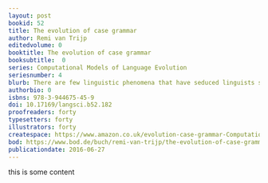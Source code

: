 ```yaml
---
layout: post
bookid: 52
title: The evolution of case grammar
author: Remi van Trijp
editedvolume: 0 
booktitle: The evolution of case grammar
booksubtitle:  0
series: Computational Models of Language Evolution
seriesnumber: 4
blurb: There are few linguistic phenomena that have seduced linguists so skillfully as grammatical case has done.  
authorbio: 0
isbns: 978-3-944675-45-9 
doi: 10.17169/langsci.b52.182 
proofreaders: forty
typesetters: forty
illustrators: forty
createspace: https://www.amazon.co.uk/evolution-case-grammar-Computational-Evolution/dp/3944675851&tag=wwwlangscip03-21
bod: https://www.bod.de/buch/remi-van-trijp/the-evolution-of-case-grammar/9783944675848.html
publicationdate: 2016-06-27  
---
```


this is some content